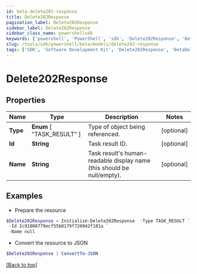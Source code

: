```yaml
---
id: beta-delete202-response
title: Delete202Response
pagination_label: Delete202Response
sidebar_label: Delete202Response
sidebar_class_name: powershellsdk
keywords: ['powershell', 'PowerShell', 'sdk', 'Delete202Response', 'BetaDelete202Response'] 
slug: /tools/sdk/powershell/beta/models/delete202-response
tags: ['SDK', 'Software Development Kit', 'Delete202Response', 'BetaDelete202Response']
---
```



# Delete202Response

## Properties

Name | Type | Description | Notes
------------ | ------------- | ------------- | -------------
**Type** |  **Enum** [  "TASK_RESULT" ] | Type of object being referenced. | [optional] 
**Id** | **String** | Task result ID. | [optional] 
**Name** | **String** | Task result's human-readable display name (this should be null/empty). | [optional] 

## Examples

- Prepare the resource
```powershell
$Delete202Response = Initialize-Delete202Response  -Type TASK_RESULT `
 -Id 2c91808779ecf55b0179f720942f181a `
 -Name null
```

- Convert the resource to JSON
```powershell
$Delete202Response | ConvertTo-JSON
```


[[Back to top]](#) 

